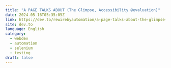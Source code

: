 ```yaml
---
title: "A PAGE TALKS ABOUT (The Glimpse, Accessibility @evaluation)"
date: 2024-05-16T05:35:05Z
link: https://dev.to/rewirebyautomation/a-page-talks-about-the-glimpse-accessibility-evaluation-dp?utm_medium=RSS&utm_source=news.12bit.vn
site: dev.to
language: English
category:
  - webdev
  - automation
  - selenium
  - testing
draft: false
---
```

